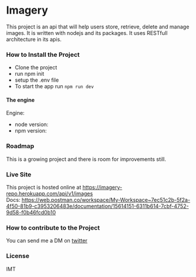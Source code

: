 # Imagery
This project is an api that will help users store, retrieve, delete and manage images. It is written with nodejs and its packages. It uses RESTfull architecture in its apis.    

### How to Install the Project
- Clone the project 
- run npm init
- setup the .env file
- To start the app run `npm run dev`

#### The engine
Engine:
- node version: 
- npm version: 

### Roadmap
This is a growing project and there is room for improvements still.

### Live Site
This project is hosted online at https://imagery-repo.herokuapp.com/api/v1/images  
Docs: https://web.postman.co/workspace/My-Workspace~7ec51c2b-5f2a-4f50-81b9-c3953206483e/documentation/15614151-6311b614-7cbf-4752-9d58-f0b46fcd0b10

### How to contribute to the Project
You can send me a DM on [twitter](https://twitter.com/lumencodes)

### License
IMT 

